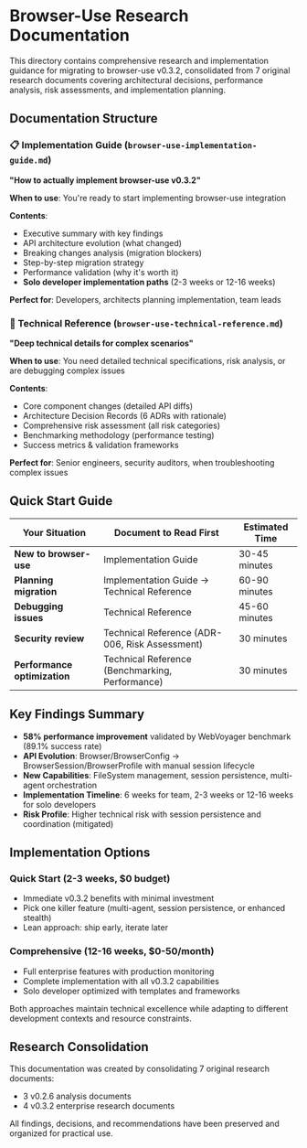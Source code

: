 # Browser-Use Research Documentation

This directory contains comprehensive research and implementation guidance for migrating to browser-use v0.3.2, consolidated from 7 original research documents covering architectural decisions, performance analysis, risk assessments, and implementation planning.

## Documentation Structure

### 📋 Implementation Guide (`browser-use-implementation-guide.md`)

**"How to actually implement browser-use v0.3.2"**

**When to use**: You're ready to start implementing browser-use integration

**Contents**:

- Executive summary with key findings
- API architecture evolution (what changed)
- Breaking changes analysis (migration blockers)
- Step-by-step migration strategy
- Performance validation (why it's worth it)
- **Solo developer implementation paths** (2-3 weeks or 12-16 weeks)

**Perfect for**: Developers, architects planning implementation, team leads

### 🔧 Technical Reference (`browser-use-technical-reference.md`)

**"Deep technical details for complex scenarios"**

**When to use**: You need detailed technical specifications, risk analysis, or are debugging complex issues

**Contents**:

- Core component changes (detailed API diffs)
- Architecture Decision Records (6 ADRs with rationale)
- Comprehensive risk assessment (all risk categories)
- Benchmarking methodology (performance testing)
- Success metrics & validation frameworks

**Perfect for**: Senior engineers, security auditors, when troubleshooting complex issues

## Quick Start Guide

| Your Situation               | Document to Read First                          | Estimated Time |
| ---------------------------- | ----------------------------------------------- | -------------- |
| **New to browser-use**       | Implementation Guide                            | 30-45 minutes  |
| **Planning migration**       | Implementation Guide → Technical Reference      | 60-90 minutes  |
| **Debugging issues**         | Technical Reference                             | 45-60 minutes  |
| **Security review**          | Technical Reference (ADR-006, Risk Assessment)  | 30 minutes     |
| **Performance optimization** | Technical Reference (Benchmarking, Performance) | 30 minutes     |

## Key Findings Summary

- **58% performance improvement** validated by WebVoyager benchmark (89.1% success rate)
- **API Evolution**: Browser/BrowserConfig → BrowserSession/BrowserProfile with manual session lifecycle
- **New Capabilities**: FileSystem management, session persistence, multi-agent orchestration
- **Implementation Timeline**: 6 weeks for team, 2-3 weeks or 12-16 weeks for solo developers
- **Risk Profile**: Higher technical risk with session persistence and coordination (mitigated)

## Implementation Options

### Quick Start (2-3 weeks, $0 budget)

- Immediate v0.3.2 benefits with minimal investment
- Pick one killer feature (multi-agent, session persistence, or enhanced stealth)
- Lean approach: ship early, iterate later

### Comprehensive (12-16 weeks, $0-50/month)

- Full enterprise features with production monitoring
- Complete implementation with all v0.3.2 capabilities
- Solo developer optimized with templates and frameworks

Both approaches maintain technical excellence while adapting to different development contexts and resource constraints.

## Research Consolidation

This documentation was created by consolidating 7 original research documents:

- 3 v0.2.6 analysis documents
- 4 v0.3.2 enterprise research documents

All findings, decisions, and recommendations have been preserved and organized for practical use.
